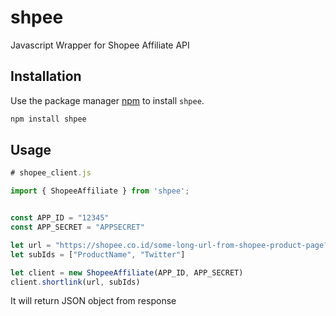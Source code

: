 # shpee

Javascript Wrapper for Shopee Affiliate API

## Installation

Use the package manager [npm](https://docs.npmjs.com/downloading-and-installing-node-js-and-npm) to install `shpee`.

```bash
npm install shpee
```

## Usage

```javascript
# shopee_client.js

import { ShopeeAffiliate } from 'shpee';


const APP_ID = "12345"
const APP_SECRET = "APPSECRET"

let url = "https://shopee.co.id/some-long-url-from-shopee-product-page?params=with-tracking-params"
let subIds = ["ProductName", "Twitter"]

let client = new ShopeeAffiliate(APP_ID, APP_SECRET)
client.shortlink(url, subIds)
```

It will return JSON object from response